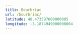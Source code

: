 ```yaml
---
title: Bourbriac
url: /bourbriac/
latitude: 48.473597600000005
longitude: -3.1874949000000004
---
```

